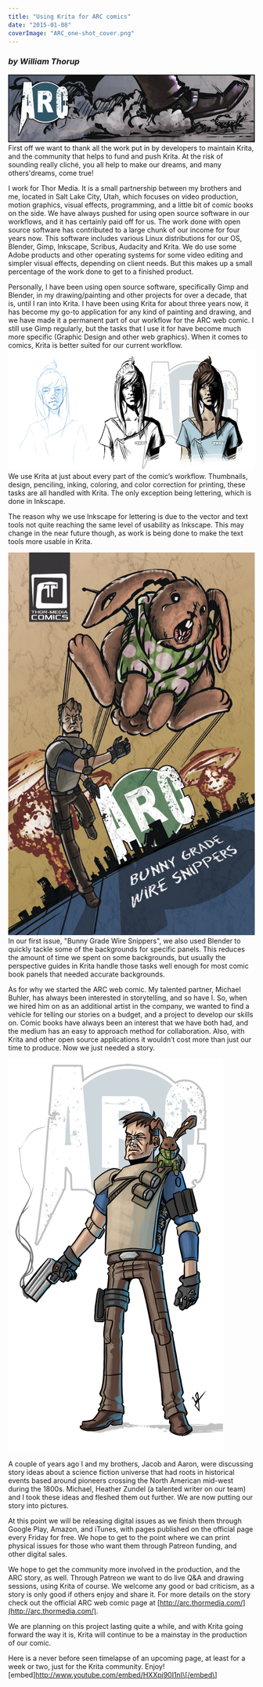 ```yaml
---
title: "Using Krita for ARC comics"
date: "2015-01-08"
coverImage: "ARC_one-shot_cover.png"
---
```


### _by William Thorup_

[![ARC_banner_1](images/ARC_banner_1.png)](https://krita.org/wp-content/uploads/2015/01/ARC_banner_1.png) First off we want to thank all the work put in by developers to maintain Krita, and the community that helps to fund and push Krita. At the risk of sounding really cliché, you all help to make our dreams, and many others'dreams, come true!

I work for Thor Media. It is a small partnership between my brothers and me, located in Salt Lake City, Utah, which focuses on video production, motion graphics, visual effects, programming, and a little bit of comic books on the side. We have always pushed for using open source software in our workflows, and it has certainly paid off for us. The work done with open source software has contributed to a large chunk of our income for four years now. This software includes various Linux distributions for our OS, Blender, Gimp, Inkscape, Scribus, Audacity and Krita. We do use some Adobe products and other operating systems for some video editing and simpler visual effects, depending on client needs. But this makes up a small percentage of the work done to get to a finished product.

Personally, I have been using open source software, specifically Gimp and Blender, in my drawing/painting and other projects for over a decade, that is, until I ran into Krita. I have been using Krita for about three years now, it has become my go-to application for any kind of painting and drawing, and we have made it a permanent part of our workflow for the ARC web comic. I still use Gimp regularly, but the tasks that I use it for have become much more specific (Graphic Design and other web graphics). When it comes to comics, Krita is better suited for our current workflow. [![ARC_character_2](images/ARC_character_2.png)](https://krita.org/wp-content/uploads/2015/01/ARC_character_2.png) We use Krita at just about every part of the comic’s workflow. Thumbnails, design, penciling, inking, coloring, and color correction for printing, these tasks are all handled with Krita. The only exception being lettering, which is done in Inkscape.

The reason why we use Inkscape for lettering is due to the vector and text tools not quite reaching the same level of usability as Inkscape. This may change in the near future though, as work is being done to make the text tools more usable in Krita.

[![ARC_one-shot_cover](images/ARC_one-shot_cover.png)](https://krita.org/wp-content/uploads/2015/01/ARC_one-shot_cover.png) In our first issue, "Bunny Grade Wire Snippers", we also used Blender to quickly tackle some of the backgrounds for specific panels. This reduces the amount of time we spent on some backgrounds, but usually the perspective guides in Krita handle those tasks well enough for most comic book panels that needed accurate backgrounds.

As for why we started the ARC web comic. My talented partner, Michael Buhler, has always been interested in storytelling, and so have I. So, when we hired him on as an additional artist in the company, we wanted to find a vehicle for telling our stories on a budget, and a project to develop our skills on. Comic books have always been an interest that we have both had, and the medium has an easy to approach method for collaboration. Also, with Krita and other open source applications it wouldn’t cost more than just our time to produce. Now we just needed a story.

[![ARC_character_1](images/ARC_character_1.png)](https://krita.org/wp-content/uploads/2015/01/ARC_character_1.png)

A couple of years ago I and my brothers, Jacob and Aaron, were discussing story ideas about a science fiction universe that had roots in historical events based around pioneers crossing the North American mid-west during the 1800s. Michael, Heather Zundel (a talented writer on our team) and I took these ideas and fleshed them out further. We are now putting our story into pictures.

At this point we will be releasing digital issues as we finish them through Google Play, Amazon, and iTunes, with pages published on the official page every Friday for free. We hope to get to the point where we can print physical issues for those who want them through Patreon funding, and other digital sales.

We hope to get the community more involved in the production, and the ARC story, as well. Through Patreon we want to do live Q&A and drawing sessions, using Krita of course. We welcome any good or bad criticism, as a story is only good if others enjoy and share it. For more details on the story check out the official ARC web comic page at [http://arc.thormedia.com/](http://arc.thormedia.com/).

We are planning on this project lasting quite a while, and with Krita going forward the way it is, Krita will continue to be a mainstay in the production of our comic.

Here is a never before seen timelapse of an upcoming page, at least for a week or two, just for the Krita community. Enjoy! \[embed\]http://www.youtube.com/embed/HXXpi90I1nI\[/embed\]
